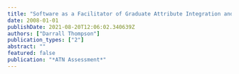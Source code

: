 ```yaml
---
title: "Software as a Facilitator of Graduate Attribute Integration and Student Self-Assessment"
date: 2008-01-01
publishDate: 2021-08-20T12:06:02.340639Z
authors: ["Darrall Thompson"]
publication_types: ["2"]
abstract: ""
featured: false
publication: "*ATN Assessment*"
---
```


